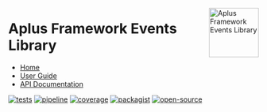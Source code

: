 <a href="https://gitlab.com/aplus-framework/libraries/events"><img src="https://gitlab.com/aplus-framework/libraries/events/-/raw/master/guide/image.png" alt="Aplus Framework Events Library" align="right" width="100"></a>

# Aplus Framework Events Library

- [Home](https://aplus-framework.com/packages/events)
- [User Guide](https://docs.aplus-framework.com/guides/libraries/events/index.html)
- [API Documentation](https://docs.aplus-framework.com/packages/events.html)

[![tests](https://github.com/aplus-framework/events/actions/workflows/tests.yml/badge.svg)](https://github.com/aplus-framework/events/actions/workflows/tests.yml)
[![pipeline](https://gitlab.com/aplus-framework/libraries/events/badges/master/pipeline.svg)](https://gitlab.com/aplus-framework/libraries/events/-/pipelines?scope=branches)
[![coverage](https://gitlab.com/aplus-framework/libraries/events/badges/master/coverage.svg?job=test:php)](https://aplus-framework.gitlab.io/libraries/events/coverage/)
[![packagist](https://img.shields.io/packagist/v/aplus/events)](https://packagist.org/packages/aplus/events)
[![open-source](https://img.shields.io/badge/open--source-sponsor-magenta)](https://aplus-framework.com/sponsor)

